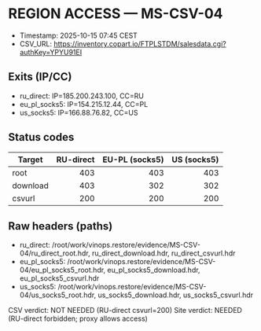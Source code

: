# REGION ACCESS — MS-CSV-04
- Timestamp: 2025-10-15 07:45 CEST
- CSV_URL: https://inventory.copart.io/FTPLSTDM/salesdata.cgi?authKey=YPYU91EI

## Exits (IP/CC)
- ru_direct: IP=185.200.243.100, CC=RU
- eu_pl_socks5: IP=154.215.12.44, CC=PL
- us_socks5: IP=166.88.76.82, CC=US

## Status codes
| Target | RU-direct | EU-PL (socks5) | US (socks5) |
|---|---:|---:|---:|
| root | 403 | 403 | 403 |
| download | 403 | 302 | 302 |
| csvurl | 200 | 200 | 200 |

## Raw headers (paths)
- ru_direct: /root/work/vinops.restore/evidence/MS-CSV-04/ru_direct_root.hdr, ru_direct_download.hdr, ru_direct_csvurl.hdr
- eu_pl_socks5: /root/work/vinops.restore/evidence/MS-CSV-04/eu_pl_socks5_root.hdr, eu_pl_socks5_download.hdr, eu_pl_socks5_csvurl.hdr
- us_socks5: /root/work/vinops.restore/evidence/MS-CSV-04/us_socks5_root.hdr, us_socks5_download.hdr, us_socks5_csvurl.hdr

CSV verdict: NOT NEEDED (RU-direct csvurl=200)
Site verdict: NEEDED (RU-direct forbidden; proxy allows access)
